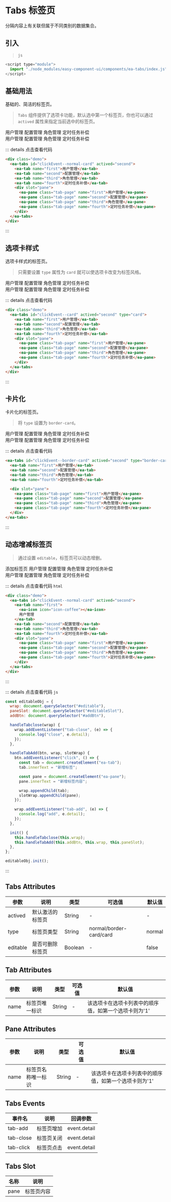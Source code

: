 <script setup>
import { onMounted } from 'vue'

onMounted(() => {
    import('./index.scss')
    
    import('../components/ea-icon/index.js')
    import('../components/ea-icon/index.css')
    
    import('../components/ea-button/index.js')
    import('../components/ea-tabs/index.js')

    const editableObj = {
        wrap: document.querySelector('#editable'),
        paneSlot: document.querySelector('#editableSlot'),
        addBtn: document.querySelector('#addBtn'),

        handleTabclose(wrap) {
            wrap.addEventListener('tab-close', (e) => {
                console.log('close', e.detail);
            })
        },

        handleTabAdd(btn, wrap, slotWrap) {
            btn.addEventListener('click', () => {
                const tab = document.createElement('ea-tab');
                tab.innerText = '新增标签';

                const pane = document.createElement('ea-pane');
                pane.innerText = '新增标签内容';

                wrap.appendChild(tab);
                slotWrap.appendChild(pane);
            })

            wrap.addEventListener('tab-add', (e) => {
                console.log('add', e.detail);
            })
        },

        init() {
            this.handleTabclose(this.wrap);
            this.handleTabAdd(this.addBtn, this.wrap, this.paneSlot);
        }
    }

    editableObj.init();
})
</script>

# Tabs 标签页

分隔内容上有关联但属于不同类别的数据集合。

## 引入

> `js`

```js
<script type="module">
  import "./node_modules/easy-component-ui/components/ea-tabs/index.js";
</script>
```

## 基础用法

基础的、简洁的标签页。

> `Tabs` 组件提供了选项卡功能，默认选中第一个标签页，你也可以通过 `actived` 属性来指定当前选中的标签页。

<!-- -------- 1 基础用法 --------  -->
<!-- #region  -->
<div class="demo">
    <ea-tabs id="clickEvent--normal-card" actived="second">
        <ea-tab name="first">用户管理</ea-tab>
        <ea-tab name="second">配置管理</ea-tab>
        <ea-tab name="third">角色管理</ea-tab>
        <ea-tab name="fourth">定时任务补偿</ea-tab>
        <div slot="pane">
            <ea-pane class="tab-page" name="first">用户管理</ea-pane>
            <ea-pane class="tab-page" name="second">配置管理</ea-pane>
            <ea-pane class="tab-page" name="third">角色管理</ea-pane>
            <ea-pane class="tab-page" name="fourth">定时任务补偿</ea-pane>
        </div>
    </ea-tabs>
</div>
<!-- #endregion  -->
<!-- -------------------  -->

::: details 点击查看代码

```html
<div class="demo">
  <ea-tabs id="clickEvent--normal-card" actived="second">
    <ea-tab name="first">用户管理</ea-tab>
    <ea-tab name="second">配置管理</ea-tab>
    <ea-tab name="third">角色管理</ea-tab>
    <ea-tab name="fourth">定时任务补偿</ea-tab>
    <div slot="pane">
      <ea-pane class="tab-page" name="first">用户管理</ea-pane>
      <ea-pane class="tab-page" name="second">配置管理</ea-pane>
      <ea-pane class="tab-page" name="third">角色管理</ea-pane>
      <ea-pane class="tab-page" name="fourth">定时任务补偿</ea-pane>
    </div>
  </ea-tabs>
</div>
```

:::

## 选项卡样式

选项卡样式的标签页。

> 只需要设置 `type` 属性为 `card` 就可以使选项卡改变为标签风格。

<div class="demo">
    <ea-tabs id="clickEvent--card" actived="second" type="card">
        <ea-tab name="first">用户管理</ea-tab>
        <ea-tab name="second">配置管理</ea-tab>
        <ea-tab name="third">角色管理</ea-tab>
        <ea-tab name="fourth">定时任务补偿</ea-tab>
        <div slot="pane">
            <ea-pane class="tab-page" name="first">用户管理</ea-pane>
            <ea-pane class="tab-page" name="second">配置管理</ea-pane>
            <ea-pane class="tab-page" name="third">角色管理</ea-pane>
            <ea-pane class="tab-page" name="fourth">定时任务补偿</ea-pane>
        </div>
    </ea-tabs>
</div>

::: details 点击查看代码

```html
<div class="demo">
  <ea-tabs id="clickEvent--card" actived="second" type="card">
    <ea-tab name="first">用户管理</ea-tab>
    <ea-tab name="second">配置管理</ea-tab>
    <ea-tab name="third">角色管理</ea-tab>
    <ea-tab name="fourth">定时任务补偿</ea-tab>
    <div slot="pane">
      <ea-pane class="tab-page" name="first">用户管理</ea-pane>
      <ea-pane class="tab-page" name="second">配置管理</ea-pane>
      <ea-pane class="tab-page" name="third">角色管理</ea-pane>
      <ea-pane class="tab-page" name="fourth">定时任务补偿</ea-pane>
    </div>
  </ea-tabs>
</div>
```

:::

## 卡片化

卡片化的标签页。

> 将 `type` 设置为 `border-card`。

<div class="demo">
    <ea-tabs id="clickEvent--border-card" actived="second" type="border-card">
        <ea-tab name="first">用户管理</ea-tab>
        <ea-tab name="second">配置管理</ea-tab>
        <ea-tab name="third">角色管理</ea-tab>
        <ea-tab name="fourth">定时任务补偿</ea-tab>
        <div slot="pane">
            <ea-pane class="tab-page" name="first">用户管理</ea-pane>
            <ea-pane class="tab-page" name="second">配置管理</ea-pane>
            <ea-pane class="tab-page" name="third">角色管理</ea-pane>
            <ea-pane class="tab-page" name="fourth">定时任务补偿</ea-pane>
        </div>
    </ea-tabs>
</div>

::: details 点击查看代码

```html
<ea-tabs id="clickEvent--border-card" actived="second" type="border-card">
  <ea-tab name="first">用户管理</ea-tab>
  <ea-tab name="second">配置管理</ea-tab>
  <ea-tab name="third">角色管理</ea-tab>
  <ea-tab name="fourth">定时任务补偿</ea-tab>

  <div slot="pane">
    <ea-pane class="tab-page" name="first">用户管理</ea-pane>
    <ea-pane class="tab-page" name="second">配置管理</ea-pane>
    <ea-pane class="tab-page" name="third">角色管理</ea-pane>
    <ea-pane class="tab-page" name="fourth">定时任务补偿</ea-pane>
  </div>
</ea-tabs>
```

:::

## 动态增减标签页

> 通过设置 `editable`，标签页可以动态增删。

<div class="demo">
    <ea-button id="addBtn" type="primary" size="small">添加标签页</ea-button>
    <ea-tabs id="editable" actived="second" editable>
        <ea-tab name="first">
            <ea-icon icon="icon-coffee"></ea-icon>
            用户管理
        </ea-tab>
        <ea-tab name="second">配置管理</ea-tab>
        <ea-tab name="third">角色管理</ea-tab>
        <ea-tab name="fourth">定时任务补偿</ea-tab>
        <div id="editableSlot" slot="pane">
            <ea-pane class="tab-page" name="first">用户管理</ea-pane>
            <ea-pane class="tab-page" name="second">配置管理</ea-pane>
            <ea-pane class="tab-page" name="third">角色管理</ea-pane>
            <ea-pane class="tab-page" name="fourth">定时任务补偿</ea-pane>
        </div>
    </ea-tabs>
</div>

::: details 点击查看代码 `html`

```html
<div class="demo">
  <ea-tabs id="clickEvent--normal-card" actived="second">
    <ea-tab name="first">
      <ea-icon icon="icon-coffee"></ea-icon>
      用户管理
    </ea-tab>
    <ea-tab name="second">配置管理</ea-tab>
    <ea-tab name="third">角色管理</ea-tab>
    <ea-tab name="fourth">定时任务补偿</ea-tab>
    <div slot="pane">
      <ea-pane class="tab-page" name="first">用户管理</ea-pane>
      <ea-pane class="tab-page" name="second">配置管理</ea-pane>
      <ea-pane class="tab-page" name="third">角色管理</ea-pane>
      <ea-pane class="tab-page" name="fourth">定时任务补偿</ea-pane>
    </div>
  </ea-tabs>
</div>
```

:::

::: details 点击查看代码 `js`

```js
const editableObj = {
  wrap: document.querySelector("#editable"),
  paneSlot: document.querySelector("#editableSlot"),
  addBtn: document.querySelector("#addBtn"),

  handleTabclose(wrap) {
    wrap.addEventListener("tab-close", (e) => {
      console.log("close", e.detail);
    });
  },

  handleTabAdd(btn, wrap, slotWrap) {
    btn.addEventListener("click", () => {
      const tab = document.createElement("ea-tab");
      tab.innerText = "新增标签";

      const pane = document.createElement("ea-pane");
      pane.innerText = "新增标签内容";

      wrap.appendChild(tab);
      slotWrap.appendChild(pane);
    });

    wrap.addEventListener("tab-add", (e) => {
      console.log("add", e.detail);
    });
  },

  init() {
    this.handleTabclose(this.wrap);
    this.handleTabAdd(this.addBtn, this.wrap, this.paneSlot);
  },
};

editableObj.init();
```

:::

## Tabs Attributes

| 参数     | 说明             | 类型    | 可选值                  | 默认值 |
| -------- | ---------------- | ------- | ----------------------- | ------ |
| actived  | 默认激活的标签页 | String  | -                       | -      |
| type     | 标签页类型       | String  | normal/border-card/card | normal |
| editable | 是否可删除标签页 | Boolean | -                       | false  |

## Tab Attributes

| 参数 | 说明           | 类型   | 可选值 | 默认值                                                |
| ---- | -------------- | ------ | ------ | ----------------------------------------------------- |
| name | 标签页唯一标识 | String | -      | 该选项卡在选项卡列表中的顺序值，如第一个选项卡则为'1' |

## Pane Attributes

| 参数 | 说明               | 类型   | 可选值 | 默认值                                                |
| ---- | ------------------ | ------ | ------ | ----------------------------------------------------- |
| name | 标签页名称唯一标识 | String | -      | 该选项卡在选项卡列表中的顺序值，如第一个选项卡则为'1' |

## Tabs Events

| 事件名    | 说明       | 回调参数     |
| --------- | ---------- | ------------ |
| tab-add   | 标签页增加 | event.detail |
| tab-close | 标签页关闭 | event.detail |
| tab-click | 标签页点击 | event.detail |

## Tabs Slot

| 名称 | 说明       |
| ---- | ---------- |
| pane | 标签页内容 |
